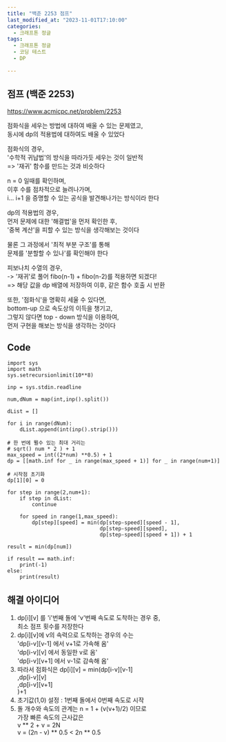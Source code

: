 ```yaml
---
title: "백준 2253 점프"
last_modified_at: "2023-11-01T17:10:00"
categories:
  - 크래프톤 정글
tags:
  - 크래프톤 정글
  - 코딩 테스트
  - DP

---
```


## 점프 (백준 2253)
  <https://www.acmicpc.net/problem/2253>

  점화식을 세우는 방법에 대하여 배울 수 있는 문제였고,<br>
  동시에 dp의 적용법에 대하여도 배울 수 있었다<br>
  
  점화식의 경우,<br>
  '수학적 귀납법'의 방식을 따라가듯 세우는 것이 일반적<br>
  => '재귀' 함수를 만드는 것과 비슷하다<br>

  n = 0 일때를 확인하며,<br>
  이후 수를 점차적으로 늘려나가며,<br>
  i... i+1 을 증명할 수 있는 공식을 발견해나가는 방식이라 한다<br>

  dp의 적용법의 경우,<br>
  먼저 문제에 대한 '해결법'을 먼저 확인한 후,<br>
  '중복 계산'을 피할 수 있는 방식을 생각해보는 것이다<br>

  물론 그 과정에서 '최적 부분 구조'를 통해<br>
  문제를 '분할할 수 있나'를 확인해야 한다<br>

  피보나치 수열의 경우,<br>
  -> '재귀'로 풀어 fibo(n-1) + fibo(n-2)를 적용하면 되겠다!<br>
  => 해당 값을 dp 배열에 저장하여 이후, 같은 함수 호출 시 반환<br>

  또한, '점화식'을 명확히 세울 수 있다면,<br>
  bottom-up 으로 속도상의 이득을 챙기고,<br>
  그렇지 않다면 top - down 방식을 이용하여,<br>
  먼저 구현을 해보는 방식을 생각하는 것이다

## Code
```
import sys
import math
sys.setrecursionlimit(10**8)

inp = sys.stdin.readline

num,dNum = map(int,inp().split())

dList = []

for i in range(dNum):
    dList.append(int(inp().strip()))

# 한 번에 뛸수 있는 최대 거리는
# sqrt() num * 2 ) + 1
max_speed = int((2*num) **0.5) + 1
dp = [[math.inf for _ in range(max_speed + 1)] for _ in range(num+1)]

# 시작점 초기화
dp[1][0] = 0

for step in range(2,num+1):
    if step in dList:
        continue

    for speed in range(1,max_speed):
        dp[step][speed] = min(dp[step-speed][speed - 1],
                              dp[step-speed][speed],
                              dp[step-speed][speed + 1]) + 1

result = min(dp[num])

if result == math.inf:
    print(-1)
else:
    print(result)

```

## 해결 아이디어
  1. dp[i][v] 를 'i'번째 돌에 'v'번째 속도로 도착하는 경우 중,<br>
  최소 점프 횟수를 저장한다
  2. dp[i][v]에 v의 속력으로 도착하는 경우의 수는<br>
      'dp[i-v][v-1] 에서 v+1로 가속해 옴'<br>
      'dp[i-v][v] 에서 동일한 v로 옴'<br>
      'dp[i-v][v+1] 에서 v-1로 감속해 옴'<br>
  3. 따라서 점화식은 dp[i][v] = min(dp[i-v][v-1]<br>,dp[i-v][v]<br>,dp[i-v][v+1]<br>)+1
  4. 초기값(1,0) 설정 : 1번째 돌에서 0번째 속도로 시작<br>
  5. 돌 개수와 속도의 관계는 n = 1 + (v(v+1)/2) 이므로<br>
     가장 빠른 속도의 근사값은<br>
     v ** 2 + v = 2N<br>
     v = (2n - v) ** 0.5 < 2n ** 0.5<br>
